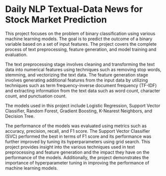 # Daily NLP Textual-Data News for Stock Market Prediction



This project focuses on the problem of binary classification using various machine learning
models.
The goal is to predict the outcome of a binary variable based on a set of input features. The
project covers the complete process of text preprocessing, feature generation, and model
training and evaluation.



The text preprocessing stage involves cleaning and transforming the text data into numerical
features using techniques such as removing stop words, stemming, and vectorizing the text
data. The feature generation stage involves generating additional features from the input
data by utilizing techniques such as term frequency-inverse document frequency (TF-IDF)
and extracting information from the text data such as word count, character count, and
punctuation count.


The models used in this project include Logistic Regression, Support Vector Classifier,
Random Forest, Gradient Boosting, K-Nearest Neighbors, and Decision Tree. 

The performance of the models was evaluated using metrics such as accuracy, precision, recall,
and F1 score. The Support Vector Classifier (SVC) performed the best in terms of F1 score
and its performance was further improved by tuning its hyperparameters using grid search.
This project provides insight into the various techniques used in text preprocessing and
feature generation and the impact they have on the performance of the models. Additionally,
the project demonstrates the importance of hyperparameter tuning in improving the
performance of machine learning models.
